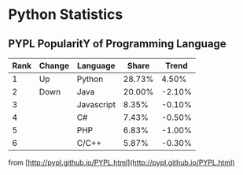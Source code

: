 # Python Statistics
## PYPL PopularitY of Programming Language

| Rank | Change | Language    | Share  | Trend  |
|------|--------|-------------|--------|--------|
| 1    |   Up   | Python      | 28.73% | 4.50%  |
| 2    |   Down | Java        | 20.00% | -2.10% |
| 3    |        | Javascript  | 8.35%  | -0.10% |
| 4    |        | C#          | 7.43%  | -0.50% |
| 5    |        | PHP         | 6.83%  | -1.00% |
| 6    |        | C/C++       | 5.87%  | -0.30% |


from [http://pypl.github.io/PYPL.html](http://pypl.github.io/PYPL.html)